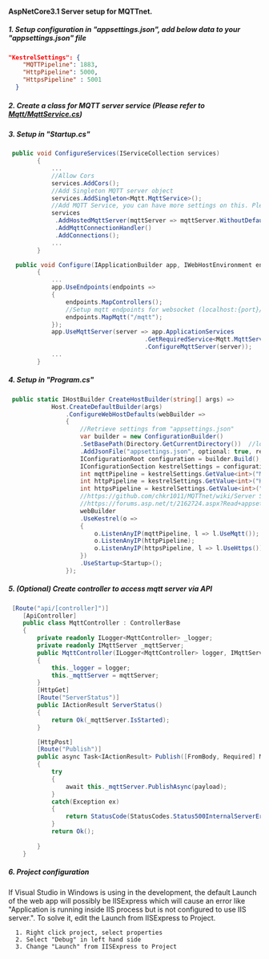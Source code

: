 #### AspNetCore3.1 Server setup for MQTTnet.

##### 1. Setup configuration in "appsettings.json", add below data to your "appsettings.json" file
```json
"KestrelSettings": {
    "MQTTPipeline": 1883,
    "HttpPipeline": 5000,
    "HttpsPipeline" : 5001
  }
```
##### 2. Create a class for MQTT server service (Please refer to [Mqtt/MqttService.cs](https://github.com/JimmyPun610/MQTTnet.Playground/blob/master/MQTTnet.NetCore.Server/Mqtt/MqttService.cs))

##### 3. Setup in "Startup.cs"
```C#
 public void ConfigureServices(IServiceCollection services)
        {
            ...
            //Allow Cors
            services.AddCors();
            //Add Singleton MQTT server object
            services.AddSingleton<Mqtt.MqttService>();
            //Add MQTT Service, you can have more settings on this. Please refer to MQTTnet original documents
            services
             .AddHostedMqttServer(mqttServer => mqttServer.WithoutDefaultEndpoint())
             .AddMqttConnectionHandler()
             .AddConnections();
            ...
        }
```
```C#
  public void Configure(IApplicationBuilder app, IWebHostEnvironment env)
        {
            ...
            app.UseEndpoints(endpoints =>
            {
                endpoints.MapControllers();
                //Setup mqtt endpoints for websocket (localhost:{port}/mqtt}
                endpoints.MapMqtt("/mqtt");
            });
            app.UseMqttServer(server => app.ApplicationServices
                                      .GetRequiredService<Mqtt.MqttService>()
                                      .ConfigureMqttServer(server));
            ...
        }
```
##### 4. Setup in "Program.cs"
```C#
 public static IHostBuilder CreateHostBuilder(string[] args) =>
            Host.CreateDefaultBuilder(args)
                .ConfigureWebHostDefaults(webBuilder =>
                {
                    //Retrieve settings from "appsettings.json"
                    var builder = new ConfigurationBuilder()
                    .SetBasePath(Directory.GetCurrentDirectory())  //location of the exe file
                    .AddJsonFile("appsettings.json", optional: true, reloadOnChange: true);
                    IConfigurationRoot configuration = builder.Build();
                    IConfigurationSection kestrelSettings = configuration.GetSection("KestrelSettings");
                    int mqttPipeline = kestrelSettings.GetValue<int>("MQTTPipeline");
                    int httpPipeline = kestrelSettings.GetValue<int>("HttpPipeline");
                    int httpsPipeline = kestrelSettings.GetValue<int>("HttpsPipeline");
                    //https://github.com/chkr1011/MQTTnet/wiki/Server Server setup documnetation
                    //https://forums.asp.net/t/2162724.aspx?Read+appsettings+json+and+use+to+toggle+function+in+program+cs using appsettings.json in program.cs
                    webBuilder
                    .UseKestrel(o =>
                    {
                        o.ListenAnyIP(mqttPipeline, l => l.UseMqtt());
                        o.ListenAnyIP(httpPipeline);
                        o.ListenAnyIP(httpsPipeline, l => l.UseHttps());
                    })
                    .UseStartup<Startup>();
                });
```
##### 5. (Optional) Create controller to access mqtt server via API
```C#
 [Route("api/[controller]")]
    [ApiController]
    public class MqttController : ControllerBase
    {
        private readonly ILogger<MqttController> _logger;
        private readonly IMqttServer _mqttServer;
        public MqttController(ILogger<MqttController> logger, IMqttServer mqttServer)
        {
            this._logger = logger;
            this._mqttServer = mqttServer;
        }
        [HttpGet]
        [Route("ServerStatus")]
        public IActionResult ServerStatus()
        {
            return Ok(_mqttServer.IsStarted);
        }

        [HttpPost]
        [Route("Publish")]
        public async Task<IActionResult> Publish([FromBody, Required] MqttApplicationMessage payload)
        {
            try
            {
                await this._mqttServer.PublishAsync(payload);
            }
            catch(Exception ex)
            {
                return StatusCode(StatusCodes.Status500InternalServerError, ex);
            }
            return Ok();
            
        }
    }
```
##### 6. Project configuration
If Visual Studio in Windows is using in the development, the default Launch of the web app will possibly be IISExpress which will cause an error like "Application is running inside IIS process but is not configured to use IIS server.".
To solve it, edit the Launch from IISExpress to Project.
```
  1. Right click project, select properties
  2. Select "Debug" in left hand side
  3. Change "Launch" from IISExpress to Project
```
